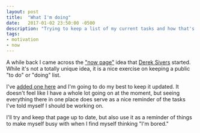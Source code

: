 ```yaml
---
layout: post
title:  "What I'm doing"
date:   2017-01-02 23:50:00 -0500
description: "Trying to keep a list of my current tasks and how that's going"
tags:
- motivation
- now
---
```

A while back I came across the ["now page"](http://nownownow.com/about "About the now page") idea that [Derek Sivers](https://sivers.org/ "Derek Sivers' homepage") started. While it's not a totally unique idea, it is a nice exercise on keeping a public "to do" or "doing" list.

I've [added one here](//kindofblue.com/now.html "My now page here on kindofblue.com") and I'm going to do my best to keep it updated. It doesn't feel like I have a whole lot going on at the moment, but seeing everything there in one place does serve as a nice reminder of the tasks I've told myself I should be working on.

I'll try and keep that page up to date, but also use it as a reminder of things to make myself busy with when I find myself thinking "I'm bored."

